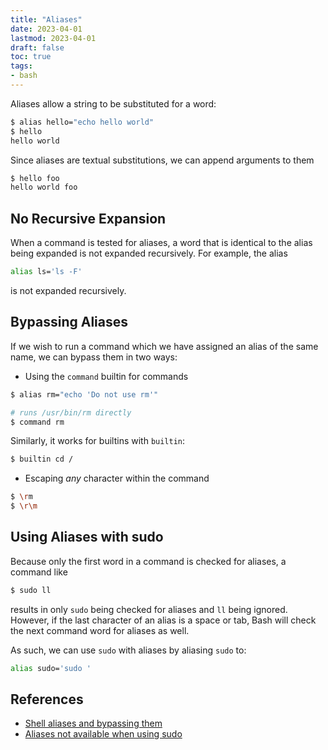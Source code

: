 ```yaml
---
title: "Aliases"
date: 2023-04-01
lastmod: 2023-04-01
draft: false
toc: true
tags:
- bash
---
```


Aliases allow a string to be substituted for a word:

```bash
$ alias hello="echo hello world"
$ hello
hello world
```

Since aliases are textual substitutions, we can append arguments to them

```bash
$ hello foo
hello world foo
```

## No Recursive Expansion
When a command is tested for aliases, a word that is identical to the alias being expanded is not expanded recursively. For example, the alias

```bash
alias ls='ls -F'
```

is not expanded recursively.

## Bypassing Aliases
If we wish to run a command which we have assigned an alias of the same name, we can bypass them in two ways:

- Using the `command` builtin for commands

```bash
$ alias rm="echo 'Do not use rm'"

# runs /usr/bin/rm directly
$ command rm
```

Similarly, it works for builtins with `builtin`:

```bash
$ builtin cd /
```

- Escaping *any* character within the command

```bash
$ \rm
$ \r\m
```

## Using Aliases with sudo
Because only the first word in a command is checked for aliases, a command like

```bash
$ sudo ll
```

results in only `sudo` being checked for aliases and `ll` being ignored. However, if the last character of an alias is a space or tab, Bash will check the next command word for aliases as well.

As such, we can use `sudo` with aliases by aliasing `sudo` to:

```bash
alias sudo='sudo '
```

## References
- [Shell aliases and bypassing them](https://www.youtube.com/watch?v=6okEabkL_q0)
- [Aliases not available when using sudo](https://askubuntu.com/questions/22037/aliases-not-available-when-using-sudo)
